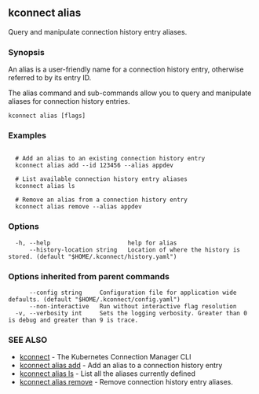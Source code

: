 ## kconnect alias

Query and manipulate connection history entry aliases.

### Synopsis


An alias is a user-friendly name for a connection history entry, otherwise 
referred to by its entry ID. 

The alias command and sub-commands allow you to query and manipulate aliases for
connection history entries.


```
kconnect alias [flags]
```

### Examples

```

  # Add an alias to an existing connection history entry
  kconnect alias add --id 123456 --alias appdev

  # List available connection history entry aliases
  kconnect alias ls

  # Remove an alias from a connection history entry
  kconnect alias remove --alias appdev

```

### Options

```
  -h, --help                      help for alias
      --history-location string   Location of where the history is stored. (default "$HOME/.kconnect/history.yaml")
```

### Options inherited from parent commands

```
      --config string     Configuration file for application wide defaults. (default "$HOME/.kconnect/config.yaml")
      --non-interactive   Run without interactive flag resolution
  -v, --verbosity int     Sets the logging verbosity. Greater than 0 is debug and greater than 9 is trace.
```

### SEE ALSO

* [kconnect](index.md)	 - The Kubernetes Connection Manager CLI
* [kconnect alias add](alias_add.md)	 - Add an alias to a connection history entry
* [kconnect alias ls](alias_ls.md)	 - List all the aliases currently defined
* [kconnect alias remove](alias_remove.md)	 - Remove connection history entry aliases.

